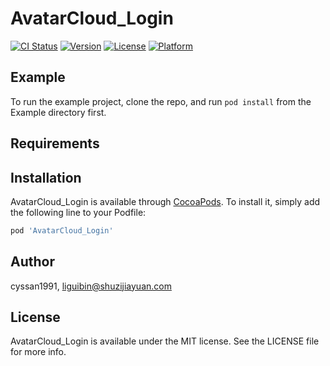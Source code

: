 # AvatarCloud_Login

[![CI Status](https://img.shields.io/travis/cyssan1991/AvatarCloud_Login.svg?style=flat)](https://travis-ci.org/cyssan1991/AvatarCloud_Login)
[![Version](https://img.shields.io/cocoapods/v/AvatarCloud_Login.svg?style=flat)](https://cocoapods.org/pods/AvatarCloud_Login)
[![License](https://img.shields.io/cocoapods/l/AvatarCloud_Login.svg?style=flat)](https://cocoapods.org/pods/AvatarCloud_Login)
[![Platform](https://img.shields.io/cocoapods/p/AvatarCloud_Login.svg?style=flat)](https://cocoapods.org/pods/AvatarCloud_Login)

## Example

To run the example project, clone the repo, and run `pod install` from the Example directory first.

## Requirements

## Installation

AvatarCloud_Login is available through [CocoaPods](https://cocoapods.org). To install
it, simply add the following line to your Podfile:

```ruby
pod 'AvatarCloud_Login'
```

## Author

cyssan1991, liguibin@shuzijiayuan.com

## License

AvatarCloud_Login is available under the MIT license. See the LICENSE file for more info.
